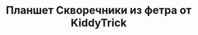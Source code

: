 ---
title: Планшет Скворечники из фетра от KiddyTrick
description: Купить планшет Скворечники из фетра в магазине KiddyTrick

layout: product
permalink: /:path

weight: 67

product-name: 'Планшет "Скворечники"'
product-desc: '<p>Мягкий игровой планшет с игрой на тему соответствия размеров. В каком домике сможет жить большая длинная птица, а в каком крошка киви? Малышу предстоит расселить пернатых по скворечникам и решить, кто из птичек разделит домик с товарищем, ведь мест для жилья всего пять, а желающих заселиться целых семь. Все скворечники закрываются на кнопку. Птички фиксируются в домиках на магнитах. В кустах спрятался рыжий котик.</p>'

product-video: 

product-price: 1500

product-year: "от 2 лет"
product-size: "43х23 см"
product-time: "3-5 дней"

related:
---